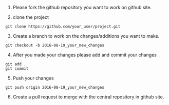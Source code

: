 1. Please fork the github repository you want to work on github site.

2. clone the project

```
git clone https://github.com/your_user/project.git
```

3. Create a branch to work on the changes/additions you want to make.

```
git checkout -b 2016-08-19_your_new_changes
```

4. After you made your changes please add and commit your changes

```
git add .
git commit
```

5. Push your changes 

```
git push origin 2016-08-19_your_new_changes
```

6. Create a pull request to merge with the central repository in github site.



